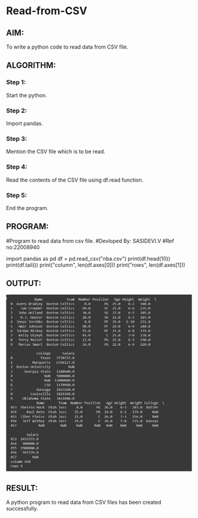 # Read-from-CSV

## AIM:
To write a python code to read data from CSV file.

## ALGORITHM:
### Step 1:
Start the python.

### Step 2:
Import pandas.

### Step 3:
Mention the CSV file which is to be read.

### Step 4:
Read the contents of the CSV file using df.read function.

### Step 5:
End the program.

## PROGRAM:
#Program to read data from csv file.
#Devloped By: SASIDEVI.V
#Ref no:22008940

import pandas as pd
df = pd.read_csv("nba.csv")
print(df.head(10))
print(df.tail())
print("column", len(df.axes[0]))
print("rows", len(df.axes[1]))

## OUTPUT:
![](/out.png)

## RESULT:
A python program to read data from CSV files has been created successfully.
